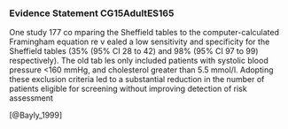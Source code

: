 ### Evidence Statement CG15AdultES165
One study 177 co mparing the Sheffield tables to the computer-calculated Framingham equation re v ealed a low sensitivity and specificity for the Sheffield tables (35% (95% CI 28 to 42) and 98% (95% CI 97 to 99) respectively). The old tab les only included patients with systolic blood pressure <160 mmHg, and cholesterol greater than 5.5 mmol/l. Adopting these exclusion criteria led to a substantial reduction in the number of patients eligible for screening without improving detection of risk assessment



[@Bayly_1999]

